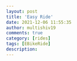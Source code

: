 ```yaml
---
layout: post
title: 'Easy Ride'
date: 2021-12-06 11:55:35
author: multishiv19
comments: true
category: [rides]
tags: [EBikeRide]
description: 
---
```


<div width='100%' class='strava-embed-placeholder' data-embed-type='activity' data-embed-id='6352388125'></div>
<script src='https://strava-embeds.com/embed.js'></script>
